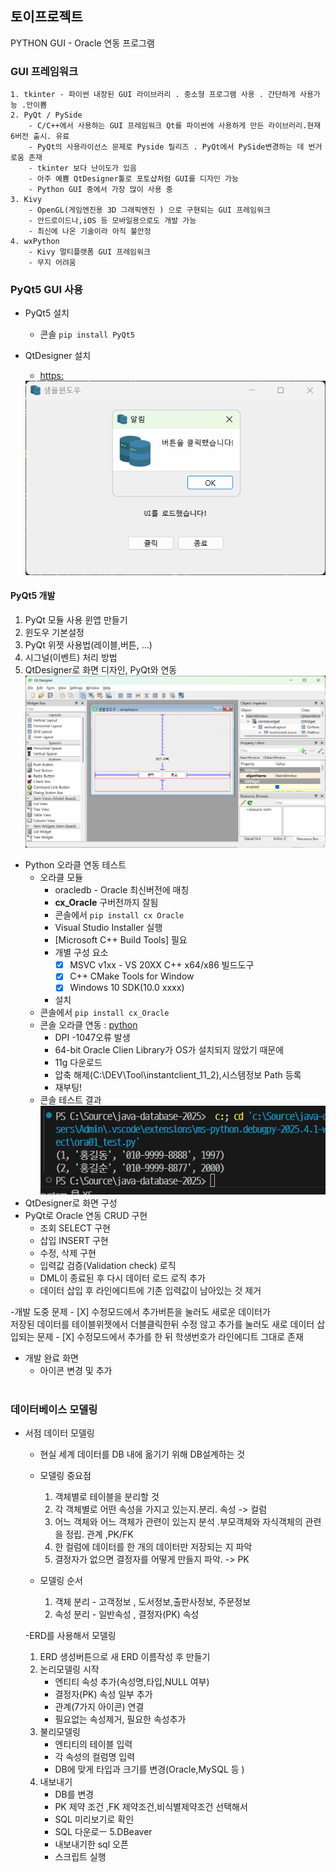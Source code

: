 ## 토이프로젝트 
PYTHON GUI - Oracle 연동 프로그램 

### GUI 프레임워크 
    1. tkinter - 파이썬 내장된 GUI 라이브러리 . 중소형 프로그램 사용 . 간단하게 사용가능 .안이쁨 
    2. PyQt / PySide 
        - C/C++에서 사용하는 GUI 프레임워크 Qt를 파이썬에 사용하게 만든 라이브러리.현재 6버전 출시. 유료 
        - PyQt의 사용라이선스 문제로 Pyside 릴리즈 . PyQt에서 PySide변경하는 데 번거로움 존재 
        - tkinter 보다 난이도가 있음
        - 아주 예쁨 QtDesigner툴로 포토샵처럼 GUI를 디자인 가능 
        - Python GUI 중에서 가장 많이 사용 중 
    3. Kivy 
        - OpenGL(게임엔진용 3D 그래픽엔진 ) 으로 구현되는 GUI 프레임워크 
        - 안드로이드나,iOS 등 모바일용으로도 개발 가능 
        - 최신에 나온 기술이라 아직 불안정 
    4. wxPython 
        - Kivy 멀티플랫폼 GUI 프레임워크 
        - 무지 어려움 

### PyQt5 GUI 사용 
- PyQt5 설치 
    - 콘솔 `pip install PyQt5` 

- QtDesigner 설치 
    - [https:](https://build-system.fman.io/qt-designer-download)
    <img src = "../image/db006.png" width="750">
#### PyQt5 개발 
1. PyQt 모듈 사용 윈앱 만들기 
2. 윈도우 기본설정 
3. PyQt 위젯 사용법(레이블,버튼, ...)
4. 시그널(이벤트) 처리 방법 
5. QtDesigner로 화면 디자인, PyQt와 연동 
    <img src = "../image/db007.png" width="750">


- Python 오라클 연동 테스트 
    - 오라클 모듈 
        - oracledb - Oracle 최신버전에 매칭
        - **cx_Oracle** 구버전까지 잘됨 
        - 콘솔에서 `pip install cx Oracle`
        - Visual Studio Installer 실행 
        - [Microsoft C++ Build Tools] 필요
        - 개별 구성 요소 
            - [x] MSVC v1xx - VS 20XX C++ x64/x86 빌드도구 
            - [x] C++ CMake Tools for Window 
            - [x] Windows 10 SDK(10.0 xxxx)
        - 설치 
    - 콘솔에서 `pip install cx_Oracle`
    - 콘솔 오라클 연동 : [python](./)
        - DPI -1047오류 발생 
        - 64-bit Oracle Clien Library가 OS가 설치되지 않았기 때문에 
        - 11g 다운로드 
        - 압축 해제(C:\DEV\Tool\instantclient_11_2),시스템정보 Path 등록
        - 재부팅! 
    - 콘솔 테스트 결과 
        <img src="../image/db008.png">
- QtDesigner로 화면 구성 
    <img src="">
- PyQt로 Oracle 연동 CRUD 구현 
    - 조회 SELECT 구현 
    - 삽입 INSERT 구현 
    - 수정, 삭제 구현 
    - 입력값 검증(Validation check) 로직 
    - DML이 종료된 후 다시 데이터 로드 로직 추가 
    - 데이터 삽입 후 라인에디트에 기존 입력값이 남아있는 것 제거 

-개발 도중 문제 
    - [X] 수정모드에서 추가버튼을 눌러도 새로운 데이터가  
    저장된 데이터를 테이블위젯에서 더블클릭한뒤 수정 않고 추가를 눌러도 새로 데이터 삽입되는 문제 
    - [X] 수정모드에서 추가를 한 뒤 학생번호가 라인에디트 그대로 존재 
- 개발 완료 화면 
    - 아이콘 변경 및 추가 
    <img src= "">
### 데이터베이스 모델링 
- 서점 데이터 모델링 
    - 현실 세계 데이터를 DB 내에 옮기기 위해 DB설계하는 것 
    - 모델링 중요점 
        1. 객체별로 테이블을 분리할 것 
        2. 각 객체별로 어떤 속성을 가지고 있는지.분리. 속성 -> 컬럼 
        3. 어느 객체와 어느 객체가 관련이 있는지 분석 .부모객체와 자식객체의 관련을 정립. 관계 ,PK/FK   
        4. 한 컬럼에 데이터를 한 개의 데이터만 저장되는 지 파악 
        5. 결정자가 없으면 결정자를 어떻게 만들지 파악. -> PK

    - 모델링 순서 
        1. 객체 분리 - 고객정보 , 도서정보,출판사정보, 주문정보 
        2. 속성 분리 - 일반속성 , 결정자(PK) 속성 
        
    -ERD를 사용해서 모델링 
     1. ERD 생성버튼으로 새 ERD 이름작성 후 만들기 
     2. 논리모델링 시작 
        - 엔티티 속성 추가(속성명,타입,NULL 여부)
        - 결정자(PK) 속성 일부 추가 
        - 관계(7가지 아이콘) 연결
        - 필요없는 속성제거, 필요한 속성추가 
    3. 불리모델링 
        - 엔티티의 테이블 입력 
        - 각 속성의 컬럼명 입력
        - DB에 맞게 타입과 크기를 변경(Oracle,MySQL 등 )
    4. 내보내기 
        - DB를 변경 
        - PK 제약 조건 ,FK 제약조건,비식별제약조건 선택해서 
        - SQL 미리보기로 확인
        - SQL 다운로ㅡ
    5.DBeaver 
        - 내보내기한 sql 오픈
        - 스크립트 실행 